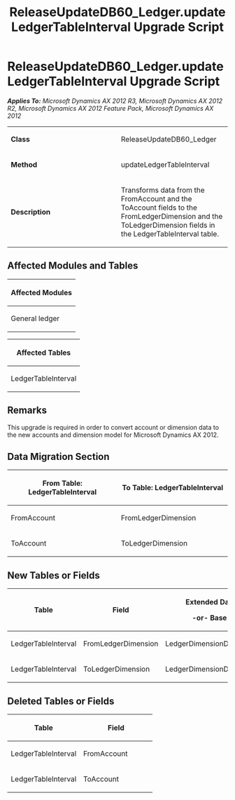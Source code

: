 ﻿---
title: ReleaseUpdateDB60_Ledger.updateLedgerTableInterval Upgrade Script
TOCTitle: ReleaseUpdateDB60_Ledger.updateLedgerTableInterval Upgrade Script
ms:assetid: 298218e6-bc4c-d70a-decd-88c4018c4e38
ms:mtpsurl: https://msdn.microsoft.com/en-us/library/JJ735898(v=AX.60)
ms:contentKeyID: 49707315
ms.date: 05/18/2015
mtps_version: v=AX.60
---

# ReleaseUpdateDB60\_Ledger.updateLedgerTableInterval Upgrade Script 


_**Applies To:** Microsoft Dynamics AX 2012 R3, Microsoft Dynamics AX 2012 R2, Microsoft Dynamics AX 2012 Feature Pack, Microsoft Dynamics AX 2012_

<table>
<colgroup>
<col style="width: 50%" />
<col style="width: 50%" />
</colgroup>
<tbody>
<tr class="odd">
<td><p><strong>Class</strong></p></td>
<td><p>ReleaseUpdateDB60_Ledger</p></td>
</tr>
<tr class="even">
<td><p><strong>Method</strong></p></td>
<td><p>updateLedgerTableInterval</p></td>
</tr>
<tr class="odd">
<td><p><strong>Description</strong></p></td>
<td><p>Transforms data from the FromAccount and the ToAccount fields to the FromLedgerDimension and the ToLedgerDimension fields in the LedgerTableInterval table.</p></td>
</tr>
</tbody>
</table>


## Affected Modules and Tables

<table>
<colgroup>
<col style="width: 100%" />
</colgroup>
<thead>
<tr class="header">
<th><p>Affected Modules</p></th>
</tr>
</thead>
<tbody>
<tr class="odd">
<td><p>General ledger</p></td>
</tr>
</tbody>
</table>


<table>
<colgroup>
<col style="width: 100%" />
</colgroup>
<thead>
<tr class="header">
<th><p>Affected Tables</p></th>
</tr>
</thead>
<tbody>
<tr class="odd">
<td><p>LedgerTableInterval</p></td>
</tr>
</tbody>
</table>


## Remarks

This upgrade is required in order to convert account or dimension data to the new accounts and dimension model for Microsoft Dynamics AX 2012.

## Data Migration Section

<table>
<colgroup>
<col style="width: 50%" />
<col style="width: 50%" />
</colgroup>
<thead>
<tr class="header">
<th><p>From Table: LedgerTableInterval</p></th>
<th><p>To Table: LedgerTableInterval</p></th>
</tr>
</thead>
<tbody>
<tr class="odd">
<td><p>FromAccount</p></td>
<td><p>FromLedgerDimension</p></td>
</tr>
<tr class="even">
<td><p>ToAccount</p></td>
<td><p>ToLedgerDimension</p></td>
</tr>
</tbody>
</table>


## New Tables or Fields

<table>
<colgroup>
<col style="width: 33%" />
<col style="width: 33%" />
<col style="width: 33%" />
</colgroup>
<thead>
<tr class="header">
<th><p>Table</p></th>
<th><p>Field</p></th>
<th><p>Extended Data Type</p>
<p>-or- Base Enum</p></th>
</tr>
</thead>
<tbody>
<tr class="odd">
<td><p>LedgerTableInterval</p></td>
<td><p>FromLedgerDimension</p></td>
<td><p>LedgerDimensionDefaultAccount</p></td>
</tr>
<tr class="even">
<td><p>LedgerTableInterval</p></td>
<td><p>ToLedgerDimension</p></td>
<td><p>LedgerDimensionDefaultAccount</p></td>
</tr>
</tbody>
</table>


## Deleted Tables or Fields

<table>
<colgroup>
<col style="width: 50%" />
<col style="width: 50%" />
</colgroup>
<thead>
<tr class="header">
<th><p>Table</p></th>
<th><p>Field</p></th>
</tr>
</thead>
<tbody>
<tr class="odd">
<td><p>LedgerTableInterval</p></td>
<td><p>FromAccount</p></td>
</tr>
<tr class="even">
<td><p>LedgerTableInterval</p></td>
<td><p>ToAccount</p></td>
</tr>
</tbody>
</table>

  


